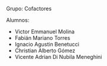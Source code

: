 Grupo: Cofactores

Alumnos:
-  Victor Emmanuel Molina
-  Fabián Mariano Torres 
-  Ignacio Agustin Benetucci 
-  Christian Alberto Gómez
-  Vicente Adrian Di Nubila Meneghini